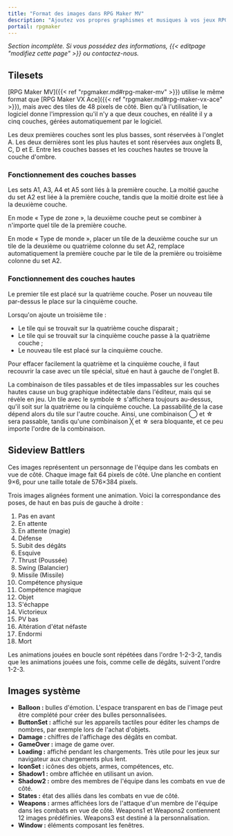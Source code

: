 ```yaml
---
title: "Format des images dans RPG Maker MV"
description: "Ajoutez vos propres graphismes et musiques à vos jeux RPG Maker. Suivez notre guide pour importer vos fichiers dans le bon format."
portail: rpgmaker
---
```


*Section incomplète. Si vous possédez des informations, {{< editpage "modifiez cette page" >}} ou contactez-nous.*

## Tilesets

[RPG Maker MV]({{< ref "rpgmaker.md#rpg-maker-mv" >}}) utilise le même format que [RPG Maker VX Ace]({{< ref "rpgmaker.md#rpg-maker-vx-ace" >}}), mais avec des tiles de 48 pixels de côté. Bien qu'à l'utilisation, le logiciel donne l'impression qu'il n'y a que deux couches, en réalité il y a cinq couches, gérées automatiquement par le logiciel.

Les deux premières couches sont les plus basses, sont réservées à l'onglet A. Les deux dernières sont les plus hautes et sont réservées aux onglets B, C, D et E. Entre les couches basses et les couches hautes se trouve la couche d'ombre.

### Fonctionnement des couches basses

Les sets A1, A3, A4 et A5 sont liés à la première couche. La moitié gauche du set A2 est liée à la première couche, tandis que la moitié droite est liée à la deuxième couche.

En mode « Type de zone », la deuxième couche peut se combiner à n'importe quel tile de la première couche.

En mode « Type de monde », placer un tile de la deuxième couche sur un tile de la deuxième ou quatrième colonne du set A2, remplace automatiquement la première couche par le tile de la première ou troisième colonne du set A2.

### Fonctionnement des couches hautes

Le premier tile est placé sur la quatrième couche. Poser un nouveau tile par-dessus le place sur la cinquième couche.

Lorsqu'on ajoute un troisième tile :

- Le tile qui se trouvait sur la quatrième couche disparait ;
- Le tile qui se trouvait sur la cinquième couche passe à la quatrième couche ;
- Le nouveau tile est placé sur la cinquième couche.

Pour effacer facilement la quatrième et la cinquième couche, il faut recouvrir la case avec un tile spécial, situé en haut à gauche de l'onglet B.

La combinaison de tiles passables et de tiles impassables sur les couches hautes cause un bug graphique indétectable dans l'éditeur, mais qui se révèle en jeu. Un tile avec le symbole ☆ s'affichera toujours au-dessus, qu'il soit sur la quatrième ou la cinquième couche. La passabilité de la case dépend alors du tile sur l'autre couche. Ainsi, une combinaison ◯ et ☆ sera passable, tandis qu'une combinaison ╳ et ☆ sera bloquante, et ce peu importe l'ordre de la combinaison.

## Sideview Battlers

Ces images représentent un personnage de l'équipe dans les combats en vue de côté. Chaque image fait 64 pixels de côté. Une planche en contient 9×6, pour une taille totale de 576×384 pixels.

Trois images alignées forment une animation. Voici la correspondance des poses, de haut en bas puis de gauche à droite :

1.  Pas en avant
2.  En attente
3.  En attente (magie)
4.  Défense
5.  Subit des dégâts
6.  Esquive
7.  Thrust (Poussée)
8.  Swing (Balancier)
9.  Missile (Missile)
10. Compétence physique
11. Compétence magique
12. Objet
13. S'échappe
14. Victorieux
15. PV bas
16. Altération d'état néfaste
17. Endormi
18. Mort

Les animations jouées en boucle sont répétées dans l'ordre 1-2-3-2, tandis que les animations jouées une fois, comme celle de dégâts, suivent l'ordre 1-2-3.

## Images système

- **Balloon :** bulles d'émotion. L'espace transparent en bas de l'image peut être complété pour créer des bulles personnalisées.
- **ButtonSet :** affiché sur les appareils tactiles pour éditer les champs de nombres, par exemple lors de l'achat d'objets.
- **Damage :** chiffres de l'affichage des dégâts en combat.
- **GameOver :** image de game over.
- **Loading :** affiché pendant les chargements. Très utile pour les jeux sur navigateur aux chargements plus lent.
- **IconSet :** icônes des objets, armes, compétences, etc.
- **Shadow1 :** ombre affichée en utilisant un avion.
- **Shadow2 :** ombre des membres de l'équipe dans les combats en vue de côté.
- **States :** état des alliés dans les combats en vue de côté.
- **Weapons :** armes affichées lors de l'attaque d'un membre de l'équipe dans les combats en vue de côté. Weapons1 et Weapons2 contiennent 12 images prédéfinies. Weapons3 est destiné à la personnalisation.
- **Window :** éléments composant les fenêtres.
